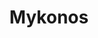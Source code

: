 ---
image: /images/places/place7.jpg
img: "/images/places/place/place-big.jpg"
center_name: "Places"
title: "Mykonos"
weight: "700"
size: "3"
display: "display"
---